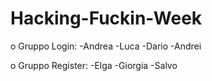 # Hacking-Fuckin-Week
o Gruppo Login:
-Andrea
-Luca
-Dario
-Andrei

o Gruppo Register:
-Elga
-Giorgia
-Salvo
